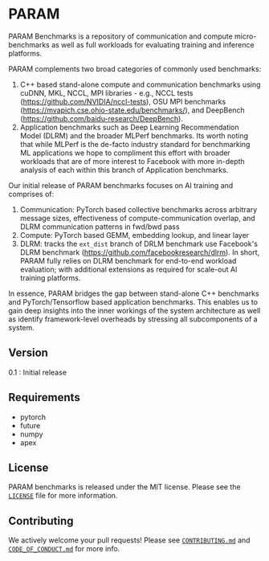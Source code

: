 # PARAM

PARAM Benchmarks is a repository of communication and compute micro-benchmarks as well as full workloads for evaluating training and inference platforms.

PARAM complements two broad categories of commonly used benchmarks:
1. C++ based stand-alone compute and communication benchmarks using cuDNN, MKL, NCCL, MPI libraries - e.g., NCCL tests (https://github.com/NVIDIA/nccl-tests), OSU MPI benchmarks (https://mvapich.cse.ohio-state.edu/benchmarks/), and DeepBench (https://github.com/baidu-research/DeepBench).
2. Application benchmarks such as Deep Learning Recommendation Model (DLRM) and the broader MLPerf benchmarks. Its worth noting that while MLPerf is the de-facto industry standard for benchmarking ML applications we hope to compliment this effort with broader workloads that are of more interest to Facebook with more in-depth analysis of each within this branch of Application benchmarks.

Our initial release of PARAM benchmarks focuses on AI training and comprises of:
1. Communication: PyTorch based collective benchmarks across arbitrary message sizes, effectiveness of compute-communication overlap, and DLRM communication patterns in fwd/bwd pass
2. Compute: PyTorch based GEMM, embedding lookup, and linear layer
3. DLRM: tracks the `ext_dist` branch of DRLM benchmark use Facebook's DLRM benchmark (https://github.com/facebookresearch/dlrm). In short, PARAM fully relies on DLRM benchmark for end-to-end workload evaluation; with additional extensions as required for scale-out AI training platforms.

In essence, PARAM bridges the gap between stand-alone C++ benchmarks and PyTorch/Tensorflow based application benchmarks. This enables us to gain deep insights into the inner workings of the system architecture as well as identify framework-level overheads by stressing all subcomponents of a system.

## Version

0.1 : Initial release

## Requirements

- pytorch
- future
- numpy
- apex

## License

PARAM benchmarks is released under the MIT license. Please see the [`LICENSE`](LICENSE) file for more information.

## Contributing

We actively welcome your pull requests! Please see [`CONTRIBUTING.md`](CONTRIBUTING.md) and [`CODE_OF_CONDUCT.md`](CODE_OF_CONDUCT.md) for more info.
